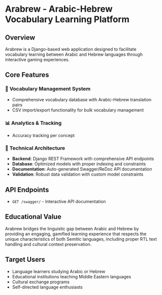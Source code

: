 # Arabrew - Arabic-Hebrew Vocabulary Learning Platform

## Overview
Arabrew is a Django-based web application designed to facilitate vocabulary learning between Arabic and Hebrew languages through interactive gaming experiences.

## Core Features

### 🎯 **Vocabulary Management System**
- Comprehensive vocabulary database with Arabic-Hebrew translation pairs
- CSV import/export functionality for bulk vocabulary management

### 📊 **Analytics & Tracking**
- Accuracy tracking per concept

### 🔧 **Technical Architecture**
- **Backend**: Django REST Framework with comprehensive API endpoints
- **Database**: Optimized models with proper indexing and constraints
- **Documentation**: Auto-generated Swagger/ReDoc API documentation
- **Validation**: Robust data validation with custom model constraints

## API Endpoints
- `GET /swagger/` - Interactive API documentation

## Educational Value
Arabrew bridges the linguistic gap between Arabic and Hebrew by providing an engaging, gamified learning experience that respects the unique characteristics of both Semitic languages, including proper RTL text handling and cultural context preservation.

## Target Users
- Language learners studying Arabic or Hebrew
- Educational institutions teaching Middle Eastern languages
- Cultural exchange programs
- Self-directed language enthusiasts